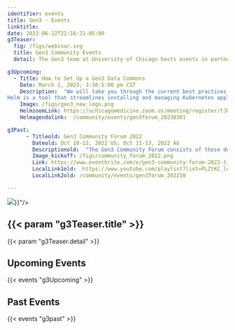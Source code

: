 ```yaml
---
identifier: events
title: Gen3 - Events
linktitle:
date: 2022-06-22T22:16:21-05:00
g3Teaser:
  fig: /figs/webinar.svg
  title: Gen3 Community Events
  detail: The Gen3 team at University of Chicago hosts events in partnership with the community of developers, operators, and sponsors of Gen3 data resources. These events aim to share information about how to set up new Gen3 instances, build a community that can help each other, and create clear paths for support from the Gen3 team.

g3Upcoming:
  - Title: How to Set Up a Gen3 Data Commons
    Date: March 1, 2023; 3:30-5:00 pm CST
    Description:  "We will take you through the current best practices for setting up and configuring your own Gen3 Data Commons by using Helm Charts.
Helm is a tool that streamlines installing and managing Kubernetes applications, which is a system for automating deployment, scaling, and management of containerized applications. The use of Helm will greatly simplify standing up, configuring, and maintaining your own Gen3 Data Commons."
    Image: /figs/gen3_new_logo.png
    HelmzoomLink: https://uchicagomedicine.zoom.us/meeting/register/tJ0tc-qvrDgtG9N0jRgBCCwIpQDzK-0LsX__
    Helmagendalink:  /community/events/gen3forum_20230301

g3Past:
      - Titleold: Gen3 Community Forum 2022
        Dateold: Oct 10-12, 2022 US; Oct 11-13, 2022 AU
        Descriptionold:  "The Gen3 Community Forum consists of those developing and operating Gen3 data commons and data meshes, those considering developing Gen3 data commons and meshes, and other stakeholders involved with the Gen3 community. The four aims of the Forum are: to share knowledge about Gen3, its architecture, and the Gen3 roadmaps and priorities; to strengthen the connection between the Gen3 core team and those developing, operating and using Gen3 platforms; to design a set of ongoing community engagement activities; and to discuss and agree on key shared development priorities between the Gen3 core team and the Gen3 community. The virtual community forum is co-hosted by the University of Chicago and the Australian BioCommons."
        Image_kickoff: /figs/community_forum_2022.png
        Link: https://www.eventbrite.com/e/gen3-community-forum-2022-tickets-384218496867
        LocalLink1old:  https://www.youtube.com/playlist?list=PLZtKC_lqcLhKfSthym1ZKcDKf1n0wLzuH
        LocalLink2old: /community/events/gen3forum_202210

---
```


<section class="g3-bg__mint">
  <div class="g3-outer-wrapper g3-flex-content g3-flex-content__reverse">
    <div class="g3-col__65 g3-flex-content g3-mb-space__padding-lg-top g3-space__margin-md-top-bottom">
      <img class="g3-img__full-width" src="{{< param "g3Teaser.fig" >}}"/>
    </div>
    <div class="g3-space__padding-lg-top g3-space__padding-lg-bottom g3-col__35">
      <div class="g3-space__wrapper-gap-left">
        <h1 class="g3-space__margin-sm-bottom">
          {{< param "g3Teaser.title" >}}
        </h1>
        <p class="g3-space__margin-sm-bottom introduction">
          {{< param "g3Teaser.detail" >}}
        </p>
      </div>
    </div>
  </div>
</section>

<section class="g3-space__padding-sm-top g3-space__padding-sm-bottom">
    <div class="g3-inner-wrapper">
        <h1>Upcoming Events</h1>
    </div>
</section>

{{< events "g3Upcoming" >}}


<section class="g3-space__padding-sm-top g3-space__padding-sm-bottom">
    <div class="g3-inner-wrapper">
        <h1>Past Events</h1>
    </div>
</section>

{{< events "g3past" >}}
